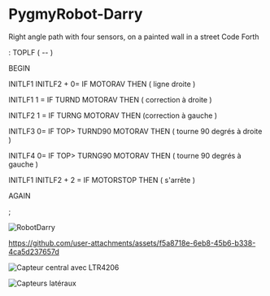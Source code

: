 # PygmyRobot-Darry
Right angle path with four sensors, on a painted wall in a street
Code Forth

: TOPLF ( -- )

BEGIN 

INITLF1 INITLF2 + 0=  IF MOTORAV THEN ( ligne droite )

INITLF1 1 =  IF TURND  MOTORAV THEN   ( correction à droite )

INITLF2 1 =  IF TURNG  MOTORAV THEN (correction à gauche )

INITLF3 0=  IF TOP> TURND90 MOTORAV THEN ( tourne 90 degrés à droite )

INITLF4 0=  IF TOP> TURNG90 MOTORAV THEN ( tourne 90 degrés à gauche )

INITLF1 INITLF2 + 2 =  IF MOTORSTOP  THEN ( s'arrête )

AGAIN 

;


![RobotDarry](https://github.com/user-attachments/assets/067e371e-7fee-4b6d-89d8-6e2c59ceb620)


https://github.com/user-attachments/assets/f5a8718e-6eb8-45b6-b338-4ca5d237657d

![Capteur central avec LTR4206](https://github.com/user-attachments/assets/d9f466b8-8d01-4bae-a982-cf1716307684)

![Capteurs latéraux](https://github.com/user-attachments/assets/b76b6060-a1b2-485c-9288-07101d506ab3)
